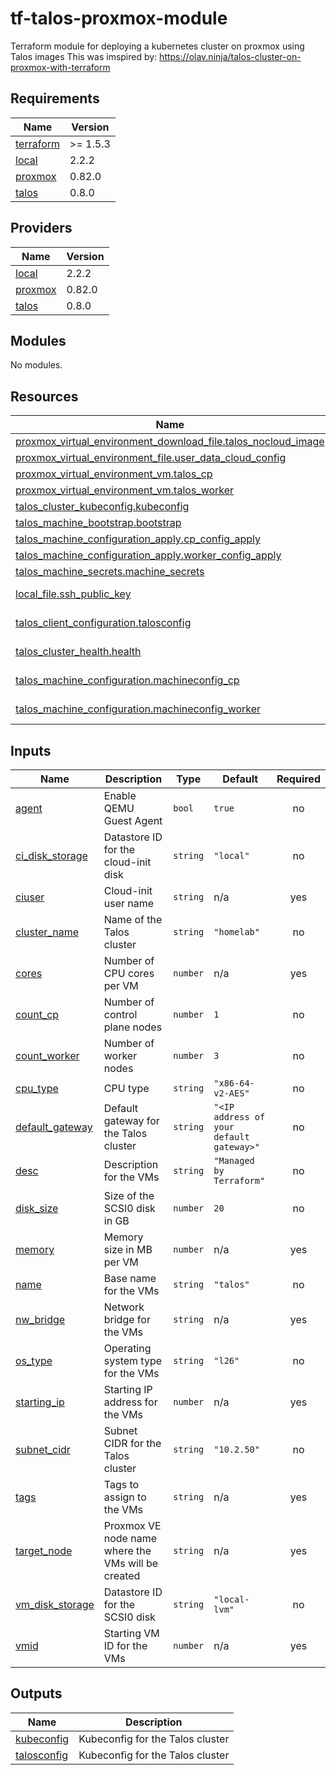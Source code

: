 # tf-talos-proxmox-module
Terraform module for deploying a kubernetes cluster on proxmox using Talos images
This was imspired by:
https://olav.ninja/talos-cluster-on-proxmox-with-terraform

<!-- BEGIN_TF_DOCS -->
## Requirements

| Name | Version |
|------|---------|
| <a name="requirement_terraform"></a> [terraform](#requirement\_terraform) | >= 1.5.3 |
| <a name="requirement_local"></a> [local](#requirement\_local) | 2.2.2 |
| <a name="requirement_proxmox"></a> [proxmox](#requirement\_proxmox) | 0.82.0 |
| <a name="requirement_talos"></a> [talos](#requirement\_talos) | 0.8.0 |

## Providers

| Name | Version |
|------|---------|
| <a name="provider_local"></a> [local](#provider\_local) | 2.2.2 |
| <a name="provider_proxmox"></a> [proxmox](#provider\_proxmox) | 0.82.0 |
| <a name="provider_talos"></a> [talos](#provider\_talos) | 0.8.0 |

## Modules

No modules.

## Resources

| Name | Type |
|------|------|
| [proxmox_virtual_environment_download_file.talos_nocloud_image](https://registry.terraform.io/providers/bpg/proxmox/0.82.0/docs/resources/virtual_environment_download_file) | resource |
| [proxmox_virtual_environment_file.user_data_cloud_config](https://registry.terraform.io/providers/bpg/proxmox/0.82.0/docs/resources/virtual_environment_file) | resource |
| [proxmox_virtual_environment_vm.talos_cp](https://registry.terraform.io/providers/bpg/proxmox/0.82.0/docs/resources/virtual_environment_vm) | resource |
| [proxmox_virtual_environment_vm.talos_worker](https://registry.terraform.io/providers/bpg/proxmox/0.82.0/docs/resources/virtual_environment_vm) | resource |
| [talos_cluster_kubeconfig.kubeconfig](https://registry.terraform.io/providers/siderolabs/talos/0.8.0/docs/resources/cluster_kubeconfig) | resource |
| [talos_machine_bootstrap.bootstrap](https://registry.terraform.io/providers/siderolabs/talos/0.8.0/docs/resources/machine_bootstrap) | resource |
| [talos_machine_configuration_apply.cp_config_apply](https://registry.terraform.io/providers/siderolabs/talos/0.8.0/docs/resources/machine_configuration_apply) | resource |
| [talos_machine_configuration_apply.worker_config_apply](https://registry.terraform.io/providers/siderolabs/talos/0.8.0/docs/resources/machine_configuration_apply) | resource |
| [talos_machine_secrets.machine_secrets](https://registry.terraform.io/providers/siderolabs/talos/0.8.0/docs/resources/machine_secrets) | resource |
| [local_file.ssh_public_key](https://registry.terraform.io/providers/hashicorp/local/2.2.2/docs/data-sources/file) | data source |
| [talos_client_configuration.talosconfig](https://registry.terraform.io/providers/siderolabs/talos/0.8.0/docs/data-sources/client_configuration) | data source |
| [talos_cluster_health.health](https://registry.terraform.io/providers/siderolabs/talos/0.8.0/docs/data-sources/cluster_health) | data source |
| [talos_machine_configuration.machineconfig_cp](https://registry.terraform.io/providers/siderolabs/talos/0.8.0/docs/data-sources/machine_configuration) | data source |
| [talos_machine_configuration.machineconfig_worker](https://registry.terraform.io/providers/siderolabs/talos/0.8.0/docs/data-sources/machine_configuration) | data source |

## Inputs

| Name | Description | Type | Default | Required |
|------|-------------|------|---------|:--------:|
| <a name="input_agent"></a> [agent](#input\_agent) | Enable QEMU Guest Agent | `bool` | `true` | no |
| <a name="input_ci_disk_storage"></a> [ci\_disk\_storage](#input\_ci\_disk\_storage) | Datastore ID for the cloud-init disk | `string` | `"local"` | no |
| <a name="input_ciuser"></a> [ciuser](#input\_ciuser) | Cloud-init user name | `string` | n/a | yes |
| <a name="input_cluster_name"></a> [cluster\_name](#input\_cluster\_name) | Name of the Talos cluster | `string` | `"homelab"` | no |
| <a name="input_cores"></a> [cores](#input\_cores) | Number of CPU cores per VM | `number` | n/a | yes |
| <a name="input_count_cp"></a> [count\_cp](#input\_count\_cp) | Number of control plane nodes | `number` | `1` | no |
| <a name="input_count_worker"></a> [count\_worker](#input\_count\_worker) | Number of worker nodes | `number` | `3` | no |
| <a name="input_cpu_type"></a> [cpu\_type](#input\_cpu\_type) | CPU type | `string` | `"x86-64-v2-AES"` | no |
| <a name="input_default_gateway"></a> [default\_gateway](#input\_default\_gateway) | Default gateway for the Talos cluster | `string` | `"<IP address of your default gateway>"` | no |
| <a name="input_desc"></a> [desc](#input\_desc) | Description for the VMs | `string` | `"Managed by Terraform"` | no |
| <a name="input_disk_size"></a> [disk\_size](#input\_disk\_size) | Size of the SCSI0 disk in GB | `number` | `20` | no |
| <a name="input_memory"></a> [memory](#input\_memory) | Memory size in MB per VM | `number` | n/a | yes |
| <a name="input_name"></a> [name](#input\_name) | Base name for the VMs | `string` | `"talos"` | no |
| <a name="input_nw_bridge"></a> [nw\_bridge](#input\_nw\_bridge) | Network bridge for the VMs | `string` | n/a | yes |
| <a name="input_os_type"></a> [os\_type](#input\_os\_type) | Operating system type for the VMs | `string` | `"l26"` | no |
| <a name="input_starting_ip"></a> [starting\_ip](#input\_starting\_ip) | Starting IP address for the VMs | `number` | n/a | yes |
| <a name="input_subnet_cidr"></a> [subnet\_cidr](#input\_subnet\_cidr) | Subnet CIDR for the Talos cluster | `string` | `"10.2.50"` | no |
| <a name="input_tags"></a> [tags](#input\_tags) | Tags to assign to the VMs | `string` | n/a | yes |
| <a name="input_target_node"></a> [target\_node](#input\_target\_node) | Proxmox VE node name where the VMs will be created | `string` | n/a | yes |
| <a name="input_vm_disk_storage"></a> [vm\_disk\_storage](#input\_vm\_disk\_storage) | Datastore ID for the SCSI0 disk | `string` | `"local-lvm"` | no |
| <a name="input_vmid"></a> [vmid](#input\_vmid) | Starting VM ID for the VMs | `number` | n/a | yes |

## Outputs

| Name | Description |
|------|-------------|
| <a name="output_kubeconfig"></a> [kubeconfig](#output\_kubeconfig) | Kubeconfig for the Talos cluster |
| <a name="output_talosconfig"></a> [talosconfig](#output\_talosconfig) | Kubeconfig for the Talos cluster |
<!-- END_TF_DOCS -->
